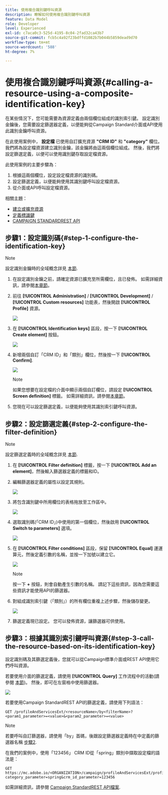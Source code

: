 ```yaml
---
title: 使用複合識別鍵呼叫資源
description: 瞭解如何使用複合識別鍵呼叫資源
feature: Data Model
role: Developer
level: Experienced
exl-id: c7aca0c3-525d-4195-8c04-2fad32ca43b7
source-git-commit: fcb5c4a92f23bdffd1082b7b044b5859dead9d70
workflow-type: tm+mt
source-wordcount: '588'
ht-degree: 7%

---
```


# 使用複合識別鍵呼叫資源{#calling-a-resource-using-a-composite-identification-key}

在某些情況下，您可能需要為資源定義由兩個欄位組成的識別索引鍵。 設定識別金鑰後，您需要設定篩選器定義，以便能夠從Campaign Standard介面或API使用此識別金鑰呼叫資源。

在此使用案例中， **設定檔** 已使用自訂擴充資源 **&quot;CRM ID&quot;** 和 **&quot;category&quot;** 欄位。 我們將為設定檔資源建立識別金鑰，該金鑰將由這兩個欄位組成。 然後，我們將設定篩選定義，以便可以使用識別鍵存取設定檔資源。

此使用案例的主要步驟為：

1. 根據這兩個欄位，設定設定檔資源的識別碼。
1. 設定篩選定義，以便能夠使用其識別鍵呼叫設定檔資源。
1. 從介面或API呼叫設定檔資源。

相關主題：

* [建立或擴充資源](../../developing/using/creating-or-extending-the-resource.md)
* [定義標識鍵](../../developing/using/configuring-the-resource-s-data-structure.md#defining-identification-keys)
* [CAMPAIGN STANDARDREST API](../../api/using/get-started-apis.md)

## 步驟1：設定識別碼{#step-1-configure-the-identification-key}

>[!NOTE]
> 設定識別金鑰時的全域概念詳見 [本節](../../developing/using/configuring-the-resource-s-data-structure.md#defining-identification-keys).

1. 在設定識別金鑰之前，請確定資源已擴充至所需欄位，且已發佈。 如需詳細資訊，請參閱[本章節](../../developing/using/creating-or-extending-the-resource.md)。

1. 前往 **[!UICONTROL Administration]** / **[!UICONTROL Development]** / **[!UICONTROL Custom resources]** 功能表，然後開啟 **[!UICONTROL Profile]** 資源。

   ![](assets/uc_idkey1.png)

1. 在 **[!UICONTROL Identification keys]** 區段，按一下 **[!UICONTROL Create element]** 按鈕。

   ![](assets/uc_idkey2.png)

1. 新增兩個自訂「CRM ID」和「類別」欄位，然後按一下 **[!UICONTROL Confirm]**.

   ![](assets/uc_idkey3.png)

   >[!NOTE]
   > 如果您想要在設定檔的介面中顯示兩個自訂欄位，請設定 **[!UICONTROL Screen definition]** 標籤。 如需詳細資訊，請參閱[本章節](../../developing/using/configuring-the-screen-definition.md)。

1. 您現在可以設定篩選定義，以便能夠使用其識別索引鍵呼叫資源。

## 步驟2：設定篩選定義{#step-2-configure-the-filter-definition}

>[!NOTE]
> 設定篩選定義時的全域概念詳見 [本節](../../developing/using/configuring-filter-definition.md).

1. 在 **[!UICONTROL Filter definition]** 標籤，按一下 **[!UICONTROL Add an element]**，然後輸入篩選器定義的標籤和ID。

1. 編輯篩選器定義的屬性以設定其規則。

   ![](assets/uc_idkey4.png)

1. 將包含識別鍵中所用欄位的表格拖放至工作區中。

   ![](assets/uc_idkey5.png)

1. 選取識別碼(「CRM ID」)中使用的第一個欄位，然後啟用 **[!UICONTROL Switch to parameters]** 選項。

   ![](assets/uc_idkey6.png)

1. 在 **[!UICONTROL Filter conditions]** 區段，保留 **[!UICONTROL Equal]** 運運算元，然後定義引數的名稱，並按一下加號以建立它。

   ![](assets/uc_idkey7.png)

   >[!NOTE]
   > 按一下 **+** 按鈕，則會自動產生引數的名稱。 請記下這些資訊，因為您需要這些資訊才能使用API的篩選器。

1. 對組成識別索引鍵（「類別」）的所有欄位重複上述步驟，然後儲存變更。

   ![](assets/uc_idkey8.png)

1. 篩選定義現已設定。 您可以發佈資源，讓篩選器可供使用。

## 步驟3：根據其識別索引鍵呼叫資源{#step-3-call-the-resource-based-on-its-identification-key}

設定識別碼及其篩選定義後，您就可以從Campaign標準介面或REST API使用它們呼叫資源。

若要使用介面的篩選定義，請使用 **[!UICONTROL Query]** 工作流程中的活動(請參閱 [本節](../../automating/using/query.md))。 然後，即可在左窗格中使用篩選器。

![](assets/uc_idkey9.png)

若要使用Campaign StandardREST API的篩選定義，請使用下列語法：

```
GET /profileAndServicesExt/<resourceName>/by<filterName>?<param1_parameter>=<value>&<param2_parameter>=<value>
```

>[!NOTE]
>若要呼叫自訂篩選器，請使用「by」首碼，後跟設定篩選器定義時在中定義的篩選器名稱 [步驟2](../../developing/using/uc-calling-resource-id-key.md#step-2-configure-the-filter-definition).

在我們的案例中，使用「123456」 CRM ID從「spring」類別中擷取設定檔的語法是：

```
GET https://mc.adobe.io/<ORGANIZATION>/campaign/profileAndServicesExt/profile/byidentification_key?category_parameter=spring&crm_id_parameter=123456
```

如需詳細資訊，請參閱 [Campaign StandardREST API檔案](../../api/using/filtering.md).
